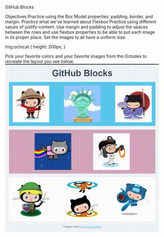 GitHub Blocks

Objectives
Practice using the Box Model properties: padding, border, and margin.
Practice what we've learned about Flexbox
Practice using different values of justify-content.
Use margin and padding to adjust the spaces between the rows and use flexbox properties to be able to put each image in its proper place. Set the images to all have a uniform size.

img.octocat {
    height: 200px;
}

Pick your favorite colors and your favorite images from the Octodex to recreate the layout you see below.
![Image of layout](image.png)